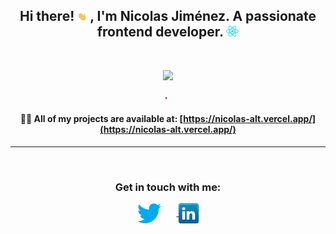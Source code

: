 <div align="center">
    <h2> Hi there! 
        <img src="./src/assets/icons/hi.gif" width="15">
        , I'm Nicolas Jiménez.
        A passionate frontend  developer. 
        <img src="./src/assets/icons/react.png" width="20">
    </h2>
</div>
<br />

<p align="center">
    <a href="https://github.com/anuraghazra/github-readme-stats" style="margin: 50px">
        <img src="https://github-readme-stats.vercel.app/api/top-langs/?username=Nicolas-alt&layout=compact" />
    </a>
</p>

<div align="center">

<img src="./src/assets/icons/red.gif" style="width: 10px">

#### 👨‍💻 All of my projects are available at: [https://nicolas-alt.vercel.app/](https://nicolas-alt.vercel.app/)

<hr />
<br />

<!-- Connect -->
<h3 align="center">Get in touch with me:</h3>
    <a align="center" href="https://twitter.com/nicolas35103573" target="blank">
        <img align="center" src="./src/assets/icons/twitter.png" alt="nicolas35103573" style="margin-right: 25px" />
    </a>
      <a align="center" href="https://twitter.com/nicolas35103573" target="blank">
        <img align="center" src="./src/assets/icons/linkedin.png" alt="nicolas35103573" />
    </a>
</div>
